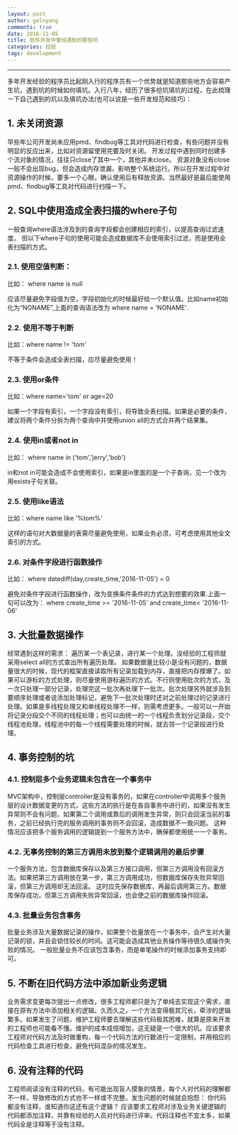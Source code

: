 ```yaml
---
layout: post
author: gelnyang
comments: true
date: 2016-11-05
title: 软件开发中曾经遇到的那些坑
categories: 经验
tags: development
---
```

---

多年开发经验的程序员比起刚入行的程序员有一个优势就是知道那些地方会容易产生坑，遇到坑的时候如何填坑。入行八年，经历了很多挖坑填坑的过程，在此梳理一下自己遇到的坑以及填坑办法(也可以说是一些开发规范和技巧)：


## 1. 未关闭资源

早些年公司开发尚未应用pmd、findbug等工具对代码进行检查，有些问题并没有明显的反应出来，比如对资源留使用完要及时关闭。 开发过程中遇到同时创建多个流对象的情况，往往只close了其中一个，其他并未close。 资源对象没有close一般不会出现bug，但会造成内存泄漏，影响整个系统运行。所以在开发过程中对资源操作的时候，要多一个心眼，确认使用后有释放资源。当然最好是最后能使用pmd、findbug等工具对代码进行扫描一下。

## 2. SQL中使用造成全表扫描的where子句

一般查询where语法涉及到的查询字段都会创建相应的索引，以提高查询过滤速度。 但以下where子句的使用可能会造成数据库不会使用索引过滤，而是使用全表扫描的方式。 
 
### 2.1. 使用空值判断： 
   
   比如： where name is null
   
   应该尽量避免字段值为空，字段初始化的时候最好给一个默认值。比如name初始化为“NONAME”,上面的查询语法改为 where name = 'NONAME'.

### 2.2. 使用不等于判断

比如：where name != 'tom'

不等于条件会造成全表扫描，应尽量避免使用！

### 2.3. 使用or条件

比如：where name='tom' or age=20

如果一个字段有索引，一个字段没有索引，将导致全表扫描。如果是必要的条件，建议将两个条件分拆为两个查询中并使用union all的方式合并两个结果集。

### 2.4. 使用in或者not in

比如： where name in ('tom','jerry','bob')

in和not in可能会造成不会使用索引，如果是in里面的是一个子查询，见一个改为用exists子句关联。

### 2.5. 使用like语法

比如：where name like '%tom%'

这样的语句对大数据量的表需尽量避免使用，如果业务必须，可考虑使用其他全文索引的方式。


### 2.6. 对条件字段进行函数操作

比如： where datediff(day,create_time,'2016-11-05') = 0

避免对条件字段进行函数操作，改为变换条件条件的方式达到想要的效果.上面一句可以改为： where create_time >= '2016-11-05' and create_time< '2016-11-06'


## 3. 大批量数据操作

经常遇到这样的需求： 遍历某一个表记录，进行某一个处理。没经验的工程师就采用select all的方式查出所有遍历处理。 如果数据量比较小是没有问题的，数据量很大的时候，现代的框架直接读取所有记录加载到内存，直接把内存撑爆了。如果可以游标的方式处理，则尽量使用游标遍历的方式。不行则使用批次的方式，及一次只处理一部分记录，处理完这一批次再处理下一批次。批次处理另外就涉及到要顺序处理或者说添加处理标记，避免下一批次处理时还对之前处理过的记录进行处理。如果是多线程处理又和单线程处理不一样，则需考虑更多。一般可以一开始将记录分段交个不同的线程处理；也可以由统一的一个线程负责划分记录段，交个线程池处理，线程池中的每一个线程需要处理的时候，就去领一个记录段进行处理。


## 4. 事务控制的坑
 
### 4.1. 控制层多个业务逻辑未包含在一个事务中

MVC架构中，控制层controller是没有事务的，如果在controller中调用多个服务层的设计数据变更的方式，这些方法的执行是在各自事务中进行的，如果没有发生异常则不会有问题，如果第二个调用或靠后的调用发生异常，则只会回滚当前的事务，之前已经执行完的服务调用的事务则不会回滚，造成数据不一致问题。 这种情况应该把多个服务调用的逻辑提到一个服务方法中，确保都使用统一一个事务。

### 4.2. 无事务控制的第三方调用未放到整个逻辑调用的最后步骤

一个服务方法，包含数据库保存以及第三方接口调用，但第三方调用没有回滚方法。如果把第三方调用放在第一步，第三方调用成功，但数据库保存失败异常回滚，但第三方调用却无法回滚。 这时应先保存数据库，再最后调用第三方。数据库保存成功，但第三方调用失败异常回滚，也会使之前的数据库操作回滚。

### 4.3. 批量业务包含事务

批量业务涉及大量数据记录的操作，如果整个批量放在一个事务中，会产生对大量记录的锁，并且会锁住较长的时间。这可能会造成其他业务操作等待很久或操作失败的情况。 一般批量业务不应该包含事务，而是单笔操作的时候添加事务支持即可。

 
## 5. 不断在旧代码方法中添加新业务逻辑

业务需求变更每次提出一点修改，很多工程师都只是为了单纯去实现这个需求，直接在原有方法中添加相关的逻辑。久而久之，一个方法变得极其冗长，牵涉的逻辑繁多。如果发生了问题，维护工程师要去理解这些代码极其困难，就算是原来开发的工程师也可能看不懂。维护的成本成倍增加，这无疑是一个很大的坑。应该要求工程师对代码方法及时做重构，每一个代码方法的行数进行一定限制，并用相应的代码检查工具进行检查，避免代码混杂的情况发生。

## 6. 没有注释的代码

工程师阅读没有注释的代码，有可能出现盲人摸象的情景，每个人对代码的理解都不一样，导致修改的方式也不一样或不完整。发生问题的时候就会抱怨： 你代码都没有注释，谁知道你这还有这个逻辑？ 应该要求工程师对涉及业务关键逻辑的代码都添加注释，并靠有经验的人员对代码进行评审。代码注释也不宜太多，如果代码全是注释等于没有注释。




